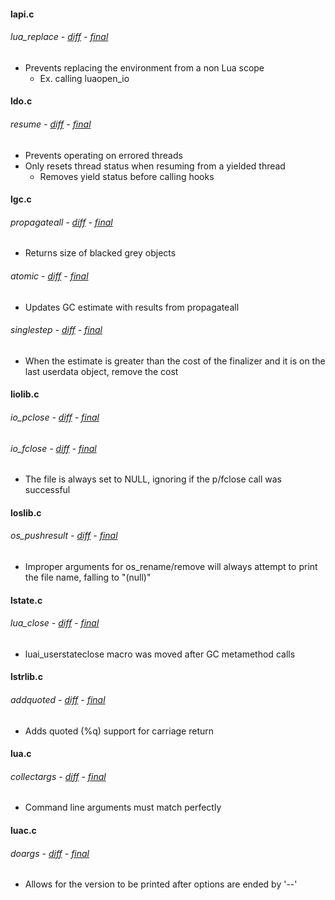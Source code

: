 #### lapi.c

###### lua_replace - [diff](changes.diff#L22) - [final](src/lapi.c#L199)
  - Prevents replacing the environment from a non Lua scope
    - Ex. calling luaopen_io

#### ldo.c

###### resume - [diff](changes.diff#L173) - [final](src/ldo.c#L383)
  - Prevents operating on errored threads
  - Only resets thread status when resuming from a yielded thread
    - Removes yield status before calling hooks

#### lgc.c

###### propagateall - [diff](changes.diff#L214) - [final](src/lgc.c#L323)
  - Returns size of blacked grey objects

###### atomic - [diff](changes.diff#L221) - [final](src/lgc.c#L540)
  - Updates GC estimate with results from propagateall 

###### singlestep - [diff](changes.diff#L230) - [final](src/lgc.c#L556)
  - When the estimate is greater than the cost of the finalizer and it is on the last userdata object, remove the cost

#### liolib.c

###### io_pclose - [diff](changes.diff#L251) - [final](src/liolib.c#L99)
###### io_fclose - [diff](changes.diff#L260) - [final](src/liolib.c#L107)
  - The file is always set to NULL, ignoring if the p/fclose call was successful

#### loslib.c

###### os_pushresult - [diff](changes.diff#L365) - [final](src/loslib.c#L23)
  - Improper arguments for os_rename/remove will always attempt to print the file name, falling to "(null)"

#### lstate.c

###### lua_close - [diff](changes.diff#L481) - [final](src/loslib.c#L199)
  - luai_userstateclose macro was moved after GC metamethod calls

#### lstrlib.c

###### addquoted - [diff](changes.diff#L506) - [final](src/lstrlib.c#L695)
  - Adds quoted (%q) support for carriage return

#### lua.c

###### collectargs - [diff](changes.diff#L555) - [final](src/lua.c#L259)
  - Command line arguments must match perfectly

#### luac.c

###### doargs - [diff](changes.diff#L629) - [final](src/luac.c#L70)
  - Allows for the version to be printed after options are ended by '--'
